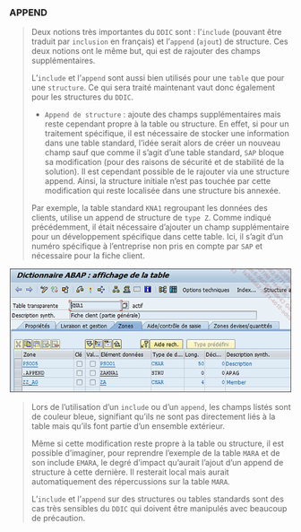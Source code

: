### **APPEND**

> Deux notions très importantes du `DDIC` sont : l’`include` (pouvant être traduit par `inclusion` en français) et l’`append` (`ajout`) de structure. Ces deux notions ont le même but, qui est de rajouter des champs supplémentaires.
>
> L’`include` et l’`append` sont aussi bien utilisés pour une `table` que pour une `structure`. Ce qui sera traité maintenant vaut donc également pour les structures du `DDIC`.
>
> - `Append de structure` : ajoute des champs supplémentaires mais reste cependant propre à la table ou structure. En effet, si pour un traitement spécifique, il est nécessaire de stocker une information dans une table standard, l’idée serait alors de créer un nouveau champ sauf que comme il s’agit d’une table standard, `SAP` bloque sa modification (pour des raisons de sécurité et de stabilité de la solution). Il est cependant possible de le rajouter via une structure append. Ainsi, la structure initiale n’est pas touchée par cette modification qui reste localisée dans une structure bis annexée.
>
> Par exemple, la table standard `KNA1` regroupant les données des clients, utilise un append de structure de `type Z`. Comme indiqué précédemment, il était nécessaire d’ajouter un champ supplémentaire pour un développement spécifique dans cette table. Ici, il s’agit d’un numéro spécifique à l’entreprise non pris en compte par `SAP` et nécessaire pour la fiche client.

![](../00_Ressources/06_01_08.png)

> Lors de l’utilisation d’un `include` ou d’un `append`, les champs listés sont de couleur bleue, signifiant qu’ils ne sont pas directement liés à la table mais qu’ils font partie d’un ensemble extérieur.
>
> Même si cette modification reste propre à la table ou structure, il est possible d’imaginer, pour reprendre l’exemple de la table `MARA` et de son include `EMARA`, le degré d’impact qu’aurait l’ajout d’un append de structure à cette dernière. Il resterait local mais aurait automatiquement des répercussions sur la table `MARA`.
>
> L’`include` et l’`append` sur des structures ou tables standards sont des cas très sensibles du `DDIC` qui doivent être manipulés avec beaucoup de précaution.
